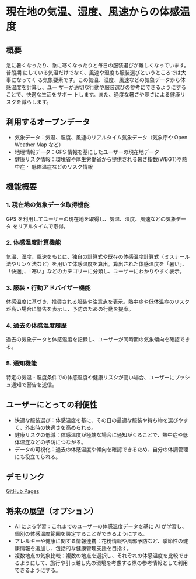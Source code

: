 # 現在地の気温、湿度、風速からの体感温度
## 概要
急に暑くなったり、急に寒くなったりと毎日の服装選びが難しくなっています。普段期
にしている気温だけでなく、風速や湿度も服装選びというところでは大事になってく
る気象要素です。この気温、湿度、風速などの気象データから体感温度を計算し、ユー
ザーが適切な行動や服装選びの参考にできるようにすることで、快適な生活をサポー
トします。また、過度な暑さや寒さによる健康リスクを減らします。

## 利用するオープンデータ
- 気象データ：気温、湿度、風速のリアルタイム気象データ（気象庁や Open Weather 
Map など）
- 地理情報データ：GPS 情報を基にしたユーザーの現在地データ
- 健康リスク情報：環境省や厚生労働省から提供される暑さ指数(WBGT)や熱中症・
低体温症などのリスク情報

## 機能概要
### 1. 現在地の気象データ取得機能
GPS を利用してユーザーの現在地を取得し、気温、湿度、風速などの気象データ
をリアルタイムで取得。
### 2. 体感温度計算機能
気温、湿度、風速をもとに、独自の計算式や既存の体感温度計算式（ミスナール法やリンケ法など）を用いて体感温度を算出。算出された体感温度を「暑い」、「快適」、「寒い」などのカテゴリーに分類し、ユーザーにわかりやすく表示。
### 3. 服装・行動アドバイザー機能
体感温度に基づき、推奨される服装や注意点を表示。熱中症や低体温症のリスクが高い場合に警告を表示し、予防のための行動を提案。
### 4. 過去の体感温度履歴
過去の気象データと体感温度を記録し、ユーザーが同時期の気象傾向を確認できる。
### 5. 通知機能
特定の気温・湿度条件での体感温度や健康リスクが高い場合、ユーザーにプッシュ通知で警告を送信。

## ユーザーにとっての利便性
- 快適な服装選び：体感温度を基に、その日の最適な服装や持ち物を選びやすく、外出時の快適さを高められる。
- 健康リスクの低減：体感温度が極端な場合に通知がくることで、熱中症や低体温症などの予防につながる。
- データの可視化：過去の体感温度や傾向を確認できるため、自分の体調管理にも役立てられる。

## デモリンク
[GitHub Pages](https://<username>.github.io/<project-name>/)

## 将来の展望（オプション）
- AI による学習：これまでのユーザーの体感温度データを基に AI が学習し、個別の体感温度範囲を設定することができるようにする。
- アレルギーや健康に関する情報連携：花粉情報や風邪予防など、季節性の健康情報を追加し、包括的な健康管理支援を目指す。
- 複数地点の気象比較：複数の地点を選択し、それぞれの体感温度を比較できるようにして、旅行や引っ越し先の環境を考慮する際の参考情報として利用できるようにする。
